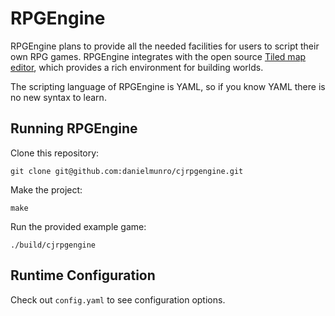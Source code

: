 # RPGEngine

RPGEngine plans to provide all the needed facilities for users to script their
own RPG games. RPGEngine integrates with the open source [Tiled map editor](https://www.mapeditor.org/),
which provides a rich environment for building worlds.

The scripting language of RPGEngine is YAML, so if you know YAML there is no
new syntax to learn.

## Running RPGEngine

Clone this repository:

```
git clone git@github.com:danielmunro/cjrpgengine.git
```

Make the project:

```
make
```

Run the provided example game:

```
./build/cjrpgengine
```

## Runtime Configuration

Check out `config.yaml` to see configuration options.
